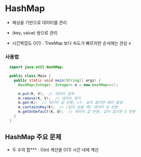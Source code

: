 # HashMap

- 해싱을 기반으로 데이터를 관리

- (key, value) 쌍으로 관리

- 시간복잡도 O(1) : TreeMap 보다 속도가 빠르지만 순서에는 관심 x

### 사용법

```java
  import java.util.HashMap;

  public class Main {
    public static void main(String[] args) {
      HashMap<Integer, Integer> m = new HashMap<>();

      m.put(K, V);  // 데이터 입력
      m.remove(K, V);  // 데이터 제거
      m.get(K);  // 데이터 값 반환, cf. 값이 없다면 에러 발생
      m.containsKey(K);  // (값이 있을 때) 데이터 값 반환
      m.getOrDefault(K, D);  // 데이터 값 반환, 값이 없으면 D 반환
    }
  }
```

## HashMap 주요 문제

- 두 수의 합\*\*\* : O(n) 계산을 O(1) 시간 내에 계산

